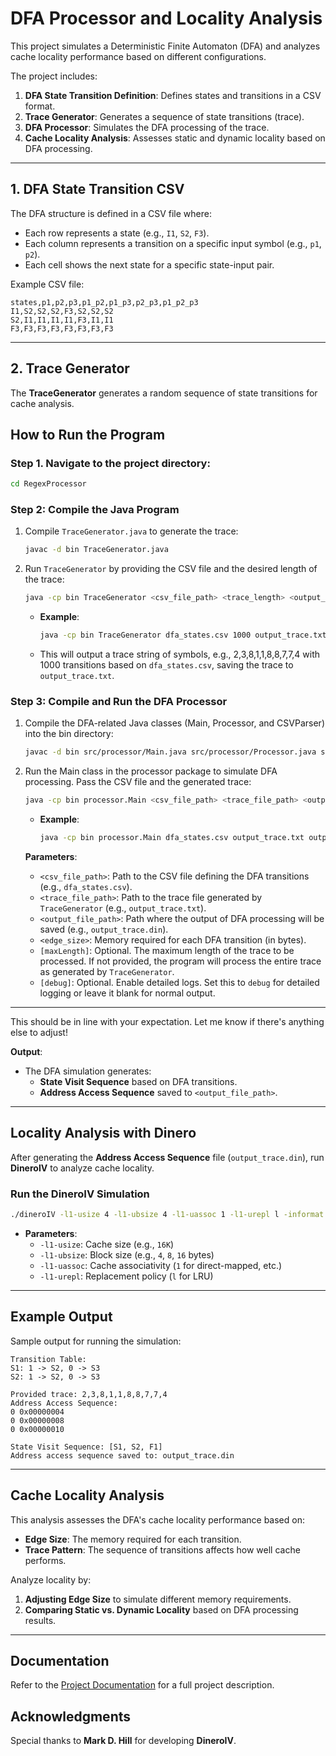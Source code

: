 # DFA Processor and Locality Analysis

This project simulates a Deterministic Finite Automaton (DFA) and analyzes cache locality performance based on different configurations. 

The project includes:
1. **DFA State Transition Definition**: Defines states and transitions in a CSV format.
2. **Trace Generator**: Generates a sequence of state transitions (trace).
3. **DFA Processor**: Simulates the DFA processing of the trace.
4. **Cache Locality Analysis**: Assesses static and dynamic locality based on DFA processing.

---

## 1. DFA State Transition CSV

The DFA structure is defined in a CSV file where:
   - Each row represents a state (e.g., `I1`, `S2`, `F3`).
   - Each column represents a transition on a specific input symbol (e.g., `p1`, `p2`).
   - Each cell shows the next state for a specific state-input pair.

Example CSV file:

```csv
states,p1,p2,p3,p1_p2,p1_p3,p2_p3,p1_p2_p3
I1,S2,S2,S2,F3,S2,S2,S2
S2,I1,I1,I1,I1,F3,I1,I1
F3,F3,F3,F3,F3,F3,F3,F3
```

---

## 2. Trace Generator

The **TraceGenerator** generates a random sequence of state transitions for cache analysis. 

## How to Run the Program
### Step 1. Navigate to the project directory:
   ```sh
   cd RegexProcessor
   ```
### Step 2: Compile the Java Program

1. Compile `TraceGenerator.java` to generate the trace:
   ```sh
   javac -d bin TraceGenerator.java  
   ```

2. Run `TraceGenerator` by providing the CSV file and the desired length of the trace:
   ```sh
   java -cp bin TraceGenerator <csv_file_path> <trace_length> <output_file_path> [debug]
   ```
   - **Example**:
     ```sh
     java -cp bin TraceGenerator dfa_states.csv 1000 output_trace.txt
     ```
   - This will output a trace string of symbols, e.g., 2,3,8,1,1,8,8,7,7,4 with 1000 transitions based on `dfa_states.csv`, saving the trace to `output_trace.txt`.

### Step 3: Compile and Run the DFA Processor

1. Compile the DFA-related Java classes (Main, Processor, and CSVParser) into the bin directory:
   ```sh
   javac -d bin src/processor/Main.java src/processor/Processor.java src/processor/CSVParser.java
   ```

2. Run the Main class in the processor package to simulate DFA processing. Pass the CSV file and the generated trace:
   ```sh
   java -cp bin processor.Main <csv_file_path> <trace_file_path> <output_file_path> <edge_size> [maxLength] [debug]
   ```
   - **Example**:
     ```sh
     java -cp bin processor.Main dfa_states.csv output_trace.txt output_trace.din 4
     ```

   **Parameters**:
   - `<csv_file_path>`: Path to the CSV file defining the DFA transitions (e.g., `dfa_states.csv`).
   - `<trace_file_path>`: Path to the trace file generated by `TraceGenerator` (e.g., `output_trace.txt`).
   - `<output_file_path>`: Path where the output of DFA processing will be saved (e.g., `output_trace.din`).
   - `<edge_size>`: Memory required for each DFA transition (in bytes).
   - `[maxLength]`: Optional. The maximum length of the trace to be processed. If not provided, the program will process the entire trace as generated by `TraceGenerator`.
   - `[debug]`: Optional. Enable detailed logs. Set this to `debug` for detailed logging or leave it blank for normal output.

---

This should be in line with your expectation. Let me know if there's anything else to adjust!

   **Output**:
   - The DFA simulation generates:
     - **State Visit Sequence** based on DFA transitions.
     - **Address Access Sequence** saved to `<output_file_path>`.

---

## Locality Analysis with Dinero

After generating the **Address Access Sequence** file (`output_trace.din`), run **DineroIV** to analyze cache locality.

### Run the DineroIV Simulation

   ```sh
   ./dineroIV -l1-usize 4 -l1-ubsize 4 -l1-uassoc 1 -l1-urepl l -informat d < output_trace.din > results.txt
   ```
   - **Parameters**:
     - `-l1-usize`: Cache size (e.g., `16K`)
     - `-l1-ubsize`: Block size (e.g., `4`, `8`, `16` bytes)
     - `-l1-uassoc`: Cache associativity (`1` for direct-mapped, etc.)
     - `-l1-urepl`: Replacement policy (`l` for LRU)

---

## Example Output

Sample output for running the simulation:

```plaintext
Transition Table:
S1: 1 -> S2, 0 -> S3
S2: 1 -> S2, 0 -> S3

Provided trace: 2,3,8,1,1,8,8,7,7,4
Address Access Sequence:
0 0x00000004
0 0x00000008
0 0x00000010

State Visit Sequence: [S1, S2, F1]
Address access sequence saved to: output_trace.din
```

---

## Cache Locality Analysis

This analysis assesses the DFA's cache locality performance based on:
- **Edge Size**: The memory required for each transition.
- **Trace Pattern**: The sequence of transitions affects how well cache performs.

Analyze locality by:
1. **Adjusting Edge Size** to simulate different memory requirements.
2. **Comparing Static vs. Dynamic Locality** based on DFA processing results.

---

## Documentation

Refer to the [Project Documentation](https://docs.google.com/document/d/1cPBO43YiXDs8ulJmK5JPkgwBo_k5As54sy0AdXT05PE/edit?usp=sharing) for a full project description.

## Acknowledgments

Special thanks to **Mark D. Hill** for developing **DineroIV**.

